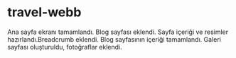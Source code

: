 # travel-webb
Ana sayfa ekranı tamamlandı. Blog sayfası eklendi. Sayfa içeriği ve resimler hazırlandı.Breadcrumb eklendi.
Blog sayfasının içeriği tamamlandı. Galeri sayfası oluşturuldu, fotoğraflar eklendi.
